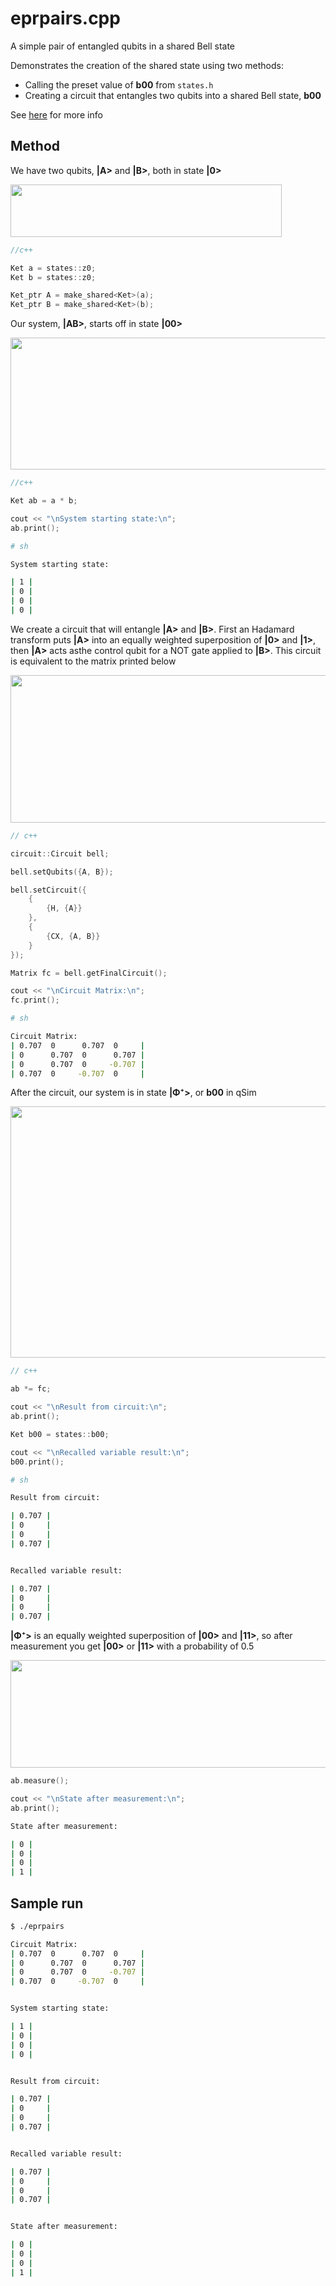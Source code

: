 # eprpairs.cpp

A simple pair of entangled qubits in a shared Bell state

Demonstrates the creation of the shared state using two methods:
* Calling the preset value of __b00__ from ```states.h```
* Creating a circuit that entangles two qubits into a shared Bell state, __b00__

See [here](https://en.wikipedia.org/wiki/Bell_state) for more info

## Method

We have two qubits, __|A>__ and __|B>__, both in state __|0>__
<p><img src="../img/epr/qubits.jpg" height="84" width="434"></p>

```cpp
//c++

Ket a = states::z0;
Ket b = states::z0;

Ket_ptr A = make_shared<Ket>(a);
Ket_ptr B = make_shared<Ket>(b);
```

Our system, __|AB>__, starts off in state __|00>__
<p><img src="../img/epr/starting.jpg" height="211" width="672"></p>

```cpp
//c++

Ket ab = a * b;

cout << "\nSystem starting state:\n";
ab.print();
```
```sh
# sh

System starting state:

| 1 |
| 0 |
| 0 |
| 0 |
```

We create a circuit that will entangle __|A>__ and __|B>__. First an Hadamard transform puts __|A>__ into an equally weighted superposition of __|0>__ and __|1>__, then __|A>__ acts asthe control qubit for a NOT gate applied to __|B>__. This circuit is equivalent to the matrix printed below
<p><img src="../img/epr/circuit.jpg" height="236" width="729"> </p>

```cpp
// c++

circuit::Circuit bell;

bell.setQubits({A, B});

bell.setCircuit({
    {
        {H, {A}}
    },
    {
        {CX, {A, B}}
    }
});

Matrix fc = bell.getFinalCircuit();

cout << "\nCircuit Matrix:\n";
fc.print();
```

```sh
# sh

Circuit Matrix:
| 0.707  0      0.707  0     |
| 0      0.707  0      0.707 |
| 0      0.707  0     -0.707 |
| 0.707  0     -0.707  0     |
```

After the circuit, our system is in state __|Φ⁺>__, or __b00__ in qSim
<p><img src="../img/epr/b00.jpg" height="402" width="571"></p>

```cpp
// c++

ab *= fc;

cout << "\nResult from circuit:\n";
ab.print(); 

Ket b00 = states::b00;

cout << "\nRecalled variable result:\n";    
b00.print();
```
```sh
# sh 

Result from circuit:

| 0.707 |
| 0     |
| 0     |
| 0.707 |


Recalled variable result:

| 0.707 |
| 0     |
| 0     |
| 0.707 |
```


__|Φ⁺>__ is an equally weighted superposition of __|00>__ and __|11>__, so after measurement you get __|00>__ or __|11>__ with a probability of 0.5
<p><img src="../img/epr/measurement.jpg" height="172" width="702"></p>

```cpp
ab.measure();

cout << "\nState after measurement:\n";
ab.print();
```
```sh
State after measurement:

| 0 |
| 0 |
| 0 |
| 1 |
```

## Sample run
```sh
$ ./eprpairs

Circuit Matrix:
| 0.707  0      0.707  0     |
| 0      0.707  0      0.707 |
| 0      0.707  0     -0.707 |
| 0.707  0     -0.707  0     |


System starting state:

| 1 |
| 0 |
| 0 |
| 0 |


Result from circuit:

| 0.707 |
| 0     |
| 0     |
| 0.707 |


Recalled variable result:

| 0.707 |
| 0     |
| 0     |
| 0.707 |


State after measurement:

| 0 |
| 0 |
| 0 |
| 1 |
```